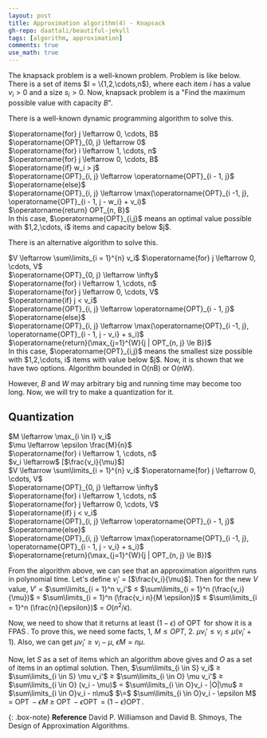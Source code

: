 ```yaml
---
layout: post
title: Approximation algorithm(4) - Knapsack
gh-repo: daattali/beautiful-jekyll
tags: [algorithm, approximation]
comments: true
use_math: true
---
```


The knapsack problem is a well-known problem.
Problem is like below.
There is a set of items $I = \\{1,2,\cdots,n$}, where each item $i$ has a value $v_i > 0$ and a size $s_i > 0$.
Now, knapsack problem is a "Find the maximum possible value with capacity $B$".

There is a well-known dynamic programming algorithm to solve this.
<div class="algorithm">
    $\operatorname{for} j \leftarrow 0, \cdots, B$<br>
    <div class="algorithm">
        $\operatorname{OPT}_{0, j} \leftarrow 0$
    </div>
    $\operatorname{for} i \leftarrow 1, \cdots, n$<br>
    <div class="algorithm">
        $\operatorname{for} j \leftarrow 0, \cdots, B$<br>
        <div class="algorithm">
            $\operatorname{if} w_i > j$<br>
            <div class="algorithm">
                $\operatorname{OPT}_{i, j} \leftarrow \operatorname{OPT}_{i - 1, j}$
            </div>
            $\operatorname{else}$<br>
            <div class="algorithm">
                $\operatorname{OPT}_{i, j} \leftarrow \max(\operatorname{OPT}_{i -1, j}, \operatorname{OPT}_{i - 1, j - w_i} + v_i)$
            </div>
        </div>
    </div>
    $\operatorname{return} OPT_{n, B}$
</div>
In this case, $\operatorname{OPT}_{i,j}$ means an optimal value possible with $1,2,\cdots, i$ items and capacity below $j$.

There is an alternative algorithm to solve this.
<div class="algorithm">
    $V \leftarrow \sum\limits_{i = 1}^{n} v_i$
    $\operatorname{for} j \leftarrow 0, \cdots, V$<br>
    <div class="algorithm">
        $\operatorname{OPT}_{0, j} \leftarrow \infty$
    </div>
    $\operatorname{for} i \leftarrow 1, \cdots, n$<br>
    <div class="algorithm">
        $\operatorname{for} j \leftarrow 0, \cdots, V$<br>
        <div class="algorithm">
            $\operatorname{if} j < v_i$<br>
            <div class="algorithm">
                $\operatorname{OPT}_{i, j} \leftarrow \operatorname{OPT}_{i - 1, j}$
            </div>
            $\operatorname{else}$<br>
            <div class="algorithm">
                $\operatorname{OPT}_{i, j} \leftarrow \max(\operatorname{OPT}_{i -1, j}, \operatorname{OPT}_{i - 1, j - v_i} + s_i)$
            </div>
        </div>
    </div>
    $\operatorname{return}(\max_{j=1}^{W}{j | OPT_{n, j} \le B})$
</div>
In this case, $\operatorname{OPT}_{i,j}$ means the smallest size possible with $1,2,\cdots, i$ items with value below $j$.
Now, it is shown that we have two options.
Algorithm bounded in O(nB) or O(nW).

However, $B$ and $W$ may arbitrary big and running time may become too long.
Now, we will try to make a quantization for it.

## Quantization
<div class="algorithm">
    $M \leftarrow \max_{i \in I} v_i$<br>
    $\mu \leftarrow \epsilon \frac{M}{n}$<br>
    $\operatorname{for} i \leftarrow 1, \cdots, n$<br>
    <div class="algorithm">
        $v_i \leftarrow$ [$\frac{v_i}{\mu}$]
    </div>
    $V \leftarrow \sum\limits_{i = 1}^{n} v_i$
    $\operatorname{for} j \leftarrow 0, \cdots, V$<br>
    <div class="algorithm">
        $\operatorname{OPT}_{0, j} \leftarrow \infty$
    </div>
    $\operatorname{for} i \leftarrow 1, \cdots, n$<br>
    <div class="algorithm">
        $\operatorname{for} j \leftarrow 0, \cdots, V$<br>
        <div class="algorithm">
            $\operatorname{if} j < v_i$<br>
            <div class="algorithm">
                $\operatorname{OPT}_{i, j} \leftarrow \operatorname{OPT}_{i - 1, j}$
            </div>
            $\operatorname{else}$<br>
            <div class="algorithm">
                $\operatorname{OPT}_{i, j} \leftarrow \max(\operatorname{OPT}_{i -1, j}, \operatorname{OPT}_{i - 1, j - v_i} + s_i)$
            </div>
        </div>
    </div>
    $\operatorname{return}(\max_{j=1}^{W}{j | OPT_{n, j} \le B})$
</div>

From the algorithm above, we can see that an approximation algorithm runs in polynomial time.
Let's define $v_i'$ $=$ [$\frac{v_i}{\mu}$].
Then for the new $V$ value, $V'$ $=$ $\sum\limits_{i = 1}^n v_i'$ $\le$ $\sum\limits_{i = 1}^n (\frac{v_i}{\mu})$ $=$ $\sum\limits_{i = 1}^n (\frac{v_i n}{M \epsilon})$ $\le$ $\sum\limits_{i = 1}^n (\frac{n}{\epsilon})$ $=$ $O(n^2/\epsilon)$.

Now, we need to show that it returns at least $(1 - \epsilon)$ of $\operatorname{OPT}$ for show it is a $\operatorname{FPAS}$.
To prove this, we need some facts, 1, $M \le OPT$, 2. $\mu v_i' \le v_i \le \mu(v_i' + 1)$.
Also, we can get $\mu v_i' \ge v_i - \mu$, $\epsilon M = n \mu$.

Now, let $S$ as a set of items which an algorithm above gives and $O$ as a set of items in an optimal solution.
Then, $\sum\limits_{i \in S} v_i$ $\ge$ $\sum\limits_{i \in S} \mu v_i'$ $\ge$ $\sum\limits_{i \in O} \mu v_i'$ $\ge$ $\sum\limits_{i \in O} (v_i - \mu)$ $=$ $\sum\limits_{i \in O}v_i - |O|\mu$ $\ge$ $\sum\limits_{i \in O}v_i - n\mu$ $\=$ $\sum\limits_{i \in O}v_i - \epsilon M$ $=$ $\operatorname{OPT} - \epsilon M$ $\ge$ $\operatorname{OPT} - \epsilon \operatorname{OPT}$ $=$ $(1 - \epsilon)\operatorname{OPT}$.

{: .box-note}
**Reference** David P. Williamson and David B. Shmoys, The Design of Approximation Algorithms.